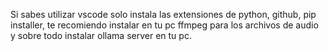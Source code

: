 Si sabes utilizar vscode solo instala las extensiones de python, github, pip installer,
te recomiendo instalar en tu pc ffmpeg para los archivos de audio y sobre todo instalar ollama server en tu pc.

